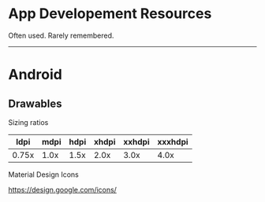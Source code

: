 # App Developement Resources
Often used. Rarely remembered.

---

# Android

Drawables
---

Sizing ratios

| ldpi | mdpi | hdpi | xhdpi | xxhdpi | xxxhdpi |
| ---- |------| -----| ----- | ------ | ------- |
| 0.75x| 1.0x | 1.5x | 2.0x  | 3.0x   | 4.0x    |


Material Design Icons

https://design.google.com/icons/
